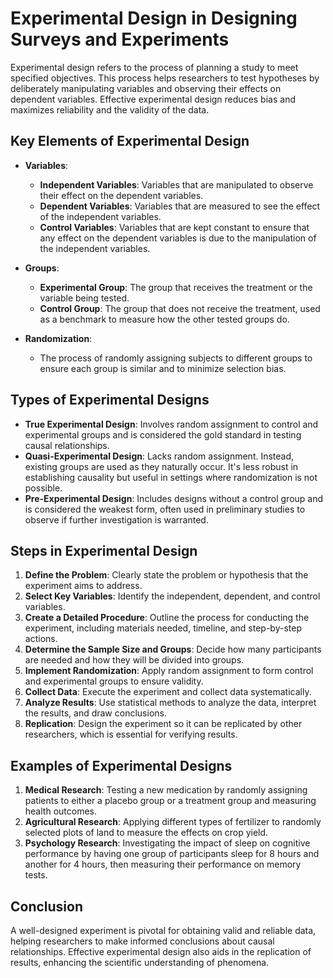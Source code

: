 # Experimental Design in Designing Surveys and Experiments

Experimental design refers to the process of planning a study to meet specified objectives. This process helps researchers to test hypotheses by deliberately manipulating variables and observing their effects on dependent variables. Effective experimental design reduces bias and maximizes reliability and the validity of the data.

## Key Elements of Experimental Design
- **Variables**:
  - **Independent Variables**: Variables that are manipulated to observe their effect on the dependent variables.
  - **Dependent Variables**: Variables that are measured to see the effect of the independent variables.
  - **Control Variables**: Variables that are kept constant to ensure that any effect on the dependent variables is due to the manipulation of the independent variables.

- **Groups**:
  - **Experimental Group**: The group that receives the treatment or the variable being tested.
  - **Control Group**: The group that does not receive the treatment, used as a benchmark to measure how the other tested groups do.

- **Randomization**:
  - The process of randomly assigning subjects to different groups to ensure each group is similar and to minimize selection bias.

## Types of Experimental Designs
- **True Experimental Design**: Involves random assignment to control and experimental groups and is considered the gold standard in testing causal relationships.
- **Quasi-Experimental Design**: Lacks random assignment. Instead, existing groups are used as they naturally occur. It's less robust in establishing causality but useful in settings where randomization is not possible.
- **Pre-Experimental Design**: Includes designs without a control group and is considered the weakest form, often used in preliminary studies to observe if further investigation is warranted.

## Steps in Experimental Design
1. **Define the Problem**: Clearly state the problem or hypothesis that the experiment aims to address.
2. **Select Key Variables**: Identify the independent, dependent, and control variables.
3. **Create a Detailed Procedure**: Outline the process for conducting the experiment, including materials needed, timeline, and step-by-step actions.
4. **Determine the Sample Size and Groups**: Decide how many participants are needed and how they will be divided into groups.
5. **Implement Randomization**: Apply random assignment to form control and experimental groups to ensure validity.
6. **Collect Data**: Execute the experiment and collect data systematically.
7. **Analyze Results**: Use statistical methods to analyze the data, interpret the results, and draw conclusions.
8. **Replication**: Design the experiment so it can be replicated by other researchers, which is essential for verifying results.

## Examples of Experimental Designs
1. **Medical Research**: Testing a new medication by randomly assigning patients to either a placebo group or a treatment group and measuring health outcomes.
2. **Agricultural Research**: Applying different types of fertilizer to randomly selected plots of land to measure the effects on crop yield.
3. **Psychology Research**: Investigating the impact of sleep on cognitive performance by having one group of participants sleep for 8 hours and another for 4 hours, then measuring their performance on memory tests.

## Conclusion

A well-designed experiment is pivotal for obtaining valid and reliable data, helping researchers to make informed conclusions about causal relationships. Effective experimental design also aids in the replication of results, enhancing the scientific understanding of phenomena.
